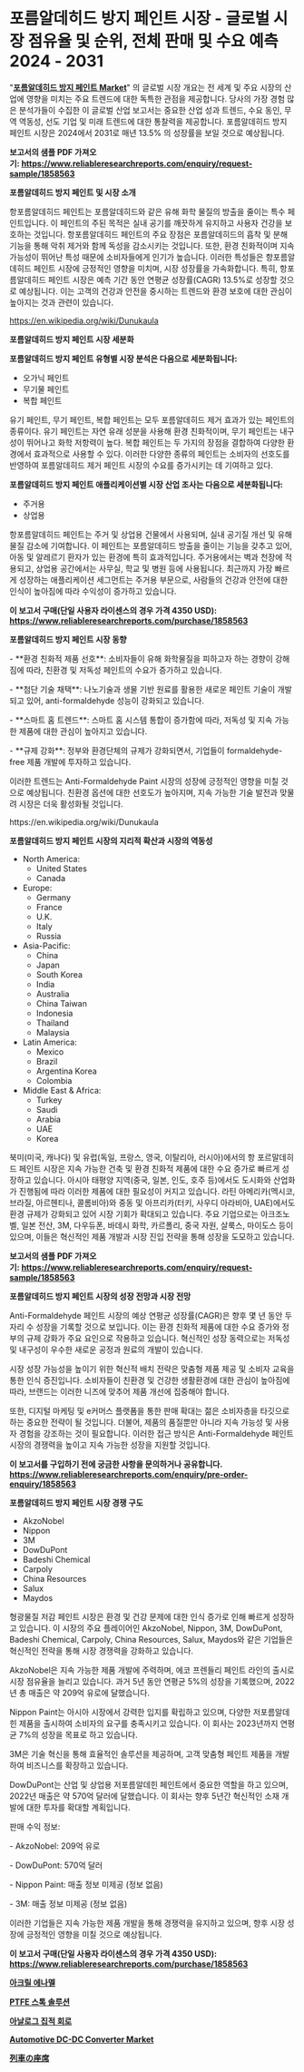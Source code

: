<p><h1>포름알데히드 방지 페인트 시장 - 글로벌 시장 점유율 및 순위, 전체 판매 및 수요 예측 2024 - 2031</h1></p><p>"<strong><a href="https://www.reliableresearchreports.com/anti-formaldehyde-paint-r1858563">포름알데히드 방지 페인트 Market</a></strong>" 의 글로벌 시장 개요는 전 세계 및 주요 시장의 산업에 영향을 미치는 주요 트렌드에 대한 독특한 관점을 제공합니다. 당사의 가장 경험 많은 분석가들이 수집한 이 글로벌 산업 보고서는 중요한 산업 성과 트렌드, 수요 동인, 무역 역동성, 선도 기업 및 미래 트렌드에 대한 통찰력을 제공합니다. 포름알데히드 방지 페인트 시장은 2024에서 2031로 매년 13.5% 의 성장률을 보일 것으로 예상됩니다.</p>
<p><strong>보고서의 샘플 PDF 가져오기:&nbsp;<a href="https://www.reliableresearchreports.com/enquiry/request-sample/1858563">https://www.reliableresearchreports.com/enquiry/request-sample/1858563</a></strong></p>
<p><strong>포름알데히드 방지 페인트 및 시장 소개</strong></p>
<p><p>항포름알데히드 페인트는 포름알데히드와 같은 유해 화학 물질의 방출을 줄이는 특수 페인트입니다. 이 페인트의 주된 목적은 실내 공기를 깨끗하게 유지하고 사용자 건강을 보호하는 것입니다. 항포름알데히드 페인트의 주요 장점은 포름알데히드의 흡착 및 분해 기능을 통해 악취 제거와 함께 독성을 감소시키는 것입니다. 또한, 환경 친화적이며 지속 가능성이 뛰어난 특성 때문에 소비자들에게 인기가 높습니다. 이러한 특성들은 항포름알데히드 페인트 시장에 긍정적인 영향을 미치며, 시장 성장률을 가속화합니다. 특히, 항포름알데히드 페인트 시장은 예측 기간 동안 연평균 성장률(CAGR) 13.5%로 성장할 것으로 예상됩니다. 이는 고객의 건강과 안전을 중시하는 트렌드와 환경 보호에 대한 관심이 높아지는 것과 관련이 있습니다.</p></p>
<p><a href="https://en.wikipedia.org/wiki/Dunukaula">https://en.wikipedia.org/wiki/Dunukaula</a></p>
<p><strong>포름알데히드 방지 페인트 시장 세분화</strong></p>
<p><strong>포름알데히드 방지 페인트 유형별 시장 분석은 다음으로 세분화됩니다:</strong></p>
<p><ul><li>오가닉 페인트</li><li>무기물 페인트</li><li>복합 페인트</li></ul></p>
<p><p>유기 페인트, 무기 페인트, 복합 페인트는 모두 포름알데히드 제거 효과가 있는 페인트의 종류이다. 유기 페인트는 자연 유래 성분을 사용해 환경 친화적이며, 무기 페인트는 내구성이 뛰어나고 화학 저항력이 높다. 복합 페인트는 두 가지의 장점을 결합하여 다양한 환경에서 효과적으로 사용할 수 있다. 이러한 다양한 종류의 페인트는 소비자의 선호도를 반영하여 포름알데히드 제거 페인트 시장의 수요를 증가시키는 데 기여하고 있다.</p></p>
<p><strong>포름알데히드 방지 페인트 애플리케이션별 시장 산업 조사는 다음으로 세분화됩니다:</strong></p>
<p><ul><li>주거용</li><li>상업용</li></ul></p>
<p><p>항포름알데히드 페인트는 주거 및 상업용 건물에서 사용되며, 실내 공기질 개선 및 유해 물질 감소에 기여합니다. 이 페인트는 포름알데히드 방출을 줄이는 기능을 갖추고 있어, 아동 및 알레르기 환자가 있는 환경에 특히 효과적입니다. 주거용에서는 벽과 천장에 적용되고, 상업용 공간에서는 사무실, 학교 및 병원 등에 사용됩니다. 최근까지 가장 빠르게 성장하는 애플리케이션 세그먼트는 주거용 부문으로, 사람들의 건강과 안전에 대한 인식이 높아짐에 따라 수익성이 증가하고 있습니다.</p></p>
<p><strong>이 보고서 구매(단일 사용자 라이센스의 경우 가격 4350 USD): <a href="https://www.reliableresearchreports.com/purchase/1858563">https://www.reliableresearchreports.com/purchase/1858563</a></strong></p>
<p><strong>포름알데히드 방지 페인트 시장 동향</strong></p>
<p><p>- **환경 친화적 제품 선호**: 소비자들이 유해 화학물질을 피하고자 하는 경향이 강해짐에 따라, 친환경 및 저독성 페인트의 수요가 증가하고 있습니다.</p><p>- **첨단 기술 채택**: 나노기술과 생물 기반 원료를 활용한 새로운 페인트 기술이 개발되고 있어, anti-formaldehyde 성능이 강화되고 있습니다.</p><p>- **스마트 홈 트렌드**: 스마트 홈 시스템 통합이 증가함에 따라, 저독성 및 지속 가능한 제품에 대한 관심이 높아지고 있습니다.</p><p>- **규제 강화**: 정부와 환경단체의 규제가 강화되면서, 기업들이 formaldehyde-free 제품 개발에 투자하고 있습니다.</p><p>이러한 트렌드는 Anti-Formaldehyde Paint 시장의 성장에 긍정적인 영향을 미칠 것으로 예상됩니다. 친환경 옵션에 대한 선호도가 높아지며, 지속 가능한 기술 발전과 맞물려 시장은 더욱 활성화될 것입니다.</p></p>
<p>https://en.wikipedia.org/wiki/Dunukaula</p>
<p><strong>포름알데히드 방지 페인트 시장의 지리적 확산과 시장의 역동성</strong></p>
<p><ul>
    <li>
        North America:
        <ul>
            <li>United States</li>
            <li>Canada</li>
        </ul>
    </li>
    <li>
        Europe:
        <ul>
            <li>Germany</li>
            <li>France</li>
            <li>U.K.</li>
            <li>Italy</li>
            <li>Russia</li>
        </ul>
    </li>
    <li>
        Asia-Pacific:
        <ul>
            <li>China</li>
            <li>Japan</li>
            <li>South Korea</li>
            <li>India</li>
            <li>Australia</li>
            <li>China Taiwan</li>
            <li>Indonesia</li>
            <li>Thailand</li>
            <li>Malaysia</li>
        </ul>
    </li>
    <li>
        Latin America:
        <ul>
            <li>Mexico</li>
            <li>Brazil</li>
            <li>Argentina Korea</li>
            <li>Colombia</li>
        </ul>
    </li>
    <li>
        Middle East & Africa:
        <ul>
            <li>Turkey</li>
            <li>Saudi</li>
            <li>Arabia</li>
            <li>UAE</li>
            <li>Korea</li>
        </ul>
    </li>
    </ul></p>
<p><p>북미(미국, 캐나다) 및 유럽(독일, 프랑스, 영국, 이탈리아, 러시아)에서의 항 포르말데히드 페인트 시장은 지속 가능한 건축 및 환경 친화적 제품에 대한 수요 증가로 빠르게 성장하고 있습니다. 아시아 태평양 지역(중국, 일본, 인도, 호주 등)에서도 도시화와 산업화가 진행됨에 따라 이러한 제품에 대한 필요성이 커지고 있습니다. 라틴 아메리카(멕시코, 브라질, 아르헨티나, 콜롬비아)와 중동 및 아프리카(터키, 사우디 아라비아, UAE)에서도 환경 규제가 강화되고 있어 시장 기회가 확대되고 있습니다. 주요 기업으로는 아크조노벨, 일본 전산, 3M, 다우듀폰, 바데시 화학, 카르폴리, 중국 자원, 살룩스, 마이도스 등이 있으며, 이들은 혁신적인 제품 개발과 시장 진입 전략을 통해 성장을 도모하고 있습니다.</p></p>
<p><strong>보고서의 샘플 PDF 가져오기:&nbsp;<a href="https://www.reliableresearchreports.com/enquiry/request-sample/1858563">https://www.reliableresearchreports.com/enquiry/request-sample/1858563</a></strong></p>
<p><strong>포름알데히드 방지 페인트 시장의 성장 전망과 시장 전망</strong></p>
<p><p>Anti-Formaldehyde 페인트 시장의 예상 연평균 성장률(CAGR)은 향후 몇 년 동안 두자리 수 성장을 기록할 것으로 보입니다. 이는 환경 친화적 제품에 대한 수요 증가와 정부의 규제 강화가 주요 요인으로 작용하고 있습니다. 혁신적인 성장 동력으로는 저독성 및 내구성이 우수한 새로운 공정과 원료의 개발이 있습니다. </p><p>시장 성장 가능성을 높이기 위한 혁신적 배치 전략은 맞춤형 제품 제공 및 소비자 교육을 통한 인식 증진입니다. 소비자들이 친환경 및 건강한 생활환경에 대한 관심이 높아짐에 따라, 브랜드는 이러한 니즈에 맞추어 제품 개선에 집중해야 합니다. </p><p>또한, 디지털 마케팅 및 e커머스 플랫폼을 통한 판매 확대는 젊은 소비자층을 타깃으로 하는 중요한 전략이 될 것입니다. 더불어, 제품의 품질뿐만 아니라 지속 가능성 및 사용자 경험을 강조하는 것이 필요합니다. 이러한 접근 방식은 Anti-Formaldehyde 페인트 시장의 경쟁력을 높이고 지속 가능한 성장을 지원할 것입니다.</p></p>
<p><strong>이 보고서를 구입하기 전에 궁금한 사항을 문의하거나 공유합니다. <a href="https://www.reliableresearchreports.com/enquiry/pre-order-enquiry/1858563">https://www.reliableresearchreports.com/enquiry/pre-order-enquiry/1858563</a></strong></p>
<p><strong>포름알데히드 방지 페인트 시장 경쟁 구도</strong></p>
<p><ul><li>AkzoNobel</li><li>Nippon</li><li>3M</li><li>DowDuPont</li><li>Badeshi Chemical</li><li>Carpoly</li><li>China Resources</li><li>Salux</li><li>Maydos</li></ul></p>
<p><p>형광물질 저감 페인트 시장은 환경 및 건강 문제에 대한 인식 증가로 인해 빠르게 성장하고 있습니다. 이 시장의 주요 플레이어인 AkzoNobel, Nippon, 3M, DowDuPont, Badeshi Chemical, Carpoly, China Resources, Salux, Maydos와 같은 기업들은 혁신적인 전략을 통해 시장 경쟁력을 강화하고 있습니다.</p><p>AkzoNobel은 지속 가능한 제품 개발에 주력하며, 에코 프렌들리 페인트 라인의 출시로 시장 점유율을 늘리고 있습니다. 과거 5년 동안 연평균 5%의 성장을 기록했으며, 2022년 총 매출은 약 209억 유로에 달했습니다. </p><p>Nippon Paint는 아시아 시장에서 강력한 입지를 확립하고 있으며, 다양한 저포름알데힌 제품을 출시하여 소비자의 요구를 충족시키고 있습니다. 이 회사는 2023년까지 연평균 7%의 성장을 목표로 하고 있습니다. </p><p>3M은 기술 혁신을 통해 효율적인 솔루션을 제공하며, 고객 맞춤형 페인트 제품을 개발하여 비즈니스를 확장하고 있습니다. </p><p>DowDuPont는 산업 및 상업용 저포름알데힌 페인트에서 중요한 역할을 하고 있으며, 2022년 매출은 약 570억 달러에 달했습니다. 이 회사는 향후 5년간 혁신적인 소재 개발에 대한 투자를 확대할 계획입니다.</p><p>판매 수익 정보:</p><p>- AkzoNobel: 209억 유로</p><p>- DowDuPont: 570억 달러</p><p>- Nippon Paint: 매출 정보 미제공 (정보 없음)</p><p>- 3M: 매출 정보 미제공 (정보 없음)</p><p>이러한 기업들은 지속 가능한 제품 개발을 통해 경쟁력을 유지하고 있으며, 향후 시장 성장에 긍정적인 영향을 미칠 것으로 예상됩니다.</p></p>
<p><strong>이 보고서 구매(단일 사용자 라이센스의 경우 가격 4350 USD): <a href="https://www.reliableresearchreports.com/purchase/1858563">https://www.reliableresearchreports.com/purchase/1858563</a></strong></p>
<p><strong><p><a href="https://medium.com/@joshuapierce88/%EC%8B%9C%EC%9E%A5-%EB%8F%99%ED%96%A5-%EA%B3%B5%EA%B0%9C-%EA%B8%80%EB%A1%9C%EB%B2%8C-%EC%95%84%ED%81%AC%EB%A6%B4-%EC%97%90%EB%82%98%EB%A9%9C-%EC%8B%9C%EC%9E%A5-%EC%84%B1%EC%9E%A5-%EB%B0%8F-%EC%A7%80%EC%97%AD-%ED%86%B5%EC%B0%B0%EB%A0%A5-2024-2031-f92d3ee01523">아크릴 에나멜</a></p><p><a href="https://github.com/sougarounis/Market-Research-Report-List-6/blob/main/2032490108319.md">PTFE 스톡 솔루션</a></p><p><a href="https://medium.com/@nargishadi90/%EC%95%84%EB%82%A0%EB%A1%9C%EA%B7%B8-%EC%A7%91%EC%A0%81-%ED%9A%8C%EB%A1%9C-%EC%8B%9C%EC%9E%A5-%EC%A0%90%EC%9C%A0%EC%9C%A8-%EB%B0%8F-%EC%8B%9C%EC%9E%A5-%EB%B6%84%EC%84%9D-2024%EB%85%84%EB%B6%80%ED%84%B0-2031%EB%85%84%EA%B9%8C%EC%A7%80%EC%9D%98-%EC%84%B1%EC%9E%A5-%EB%8F%99%ED%96%A5-%EB%B0%8F-%EC%98%88%EC%B8%A1-a4e08b0734c9">아날로그 집적 회로</a></p><p><a href="https://issuu.com/reportprime-2/docs/automotive-dc-dc-converter-market-s_216767e3b2805c">Automotive DC-DC Converter Market</a></p><p><a href="https://medium.com/@ridleydamion/%E3%82%B0%E3%83%AD%E3%83%BC%E3%83%90%E3%83%AB%E5%88%97%E8%BB%8A%E5%BA%A7%E5%B8%AD%E5%B8%82%E5%A0%B4%E3%81%AE%E8%A6%8F%E6%A8%A1%E3%81%AF13-7-%E3%81%AE%E5%B9%B4%E9%96%93%E6%88%90%E9%95%B7%E7%8E%87%E3%81%A7%E9%81%94%E6%88%90%E3%81%95%E3%82%8C%E3%82%8B%E3%81%A8%E4%BA%88%E6%83%B3%E3%81%95%E3%82%8C%E3%81%A6%E3%81%8A%E3%82%8A-%E3%81%93%E3%81%AE%E3%83%AC%E3%83%9D%E3%83%BC%E3%83%88%E3%81%A7%E3%81%AF-%E5%B8%82%E5%A0%B4%E3%81%AE%E6%88%90%E9%95%B7-%E3%83%88%E3%83%AC%E3%83%B3%E3%83%89-%E6%A9%9F%E4%BC%9A-%E3%81%8A%E3%82%88%E3%81%B32024%E5%B9%B4%E3%81%8B%E3%82%892031%E5%B9%B4%E3%81%BE%E3%81%A7%E3%81%AE%E4%BA%88%E6%B8%AC%E3%81%8C%E3%82%AB%E3%83%90%E3%83%BC%E3%81%95%E3%82%8C%E3%81%A6%E3%81%84%E3%81%BE%E3%81%99-7a34414b70f0">列車の座席</a></p></strong></p>
<p></p>